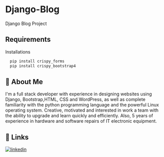 # Django-Blog
Django Blog Project


## Requirements

 Installations 

```bash
  pip install crispy_forms
  pip install crispy_bootstrap4
```


## 🚀 About Me
I'm a full stack developer with experience in designing websites using Django, Bootstrap,HTML, CSS and WordPress, as well as complete familiarity with the python programming language and the powerful Linux operating system. Creative, motivated and interested in work a team with the ability to upgrade and learn quickly and efficiently. Also, 5 years of experience in hardware and software repairs of IT electronic equipment.

## 🔗 Links
[![linkedin](https://img.shields.io/badge/linkedin-0A66C2?style=for-the-badge&logo=linkedin&logoColor=white)](https://www.linkedin.com/in/saeid-saadatigero/)

